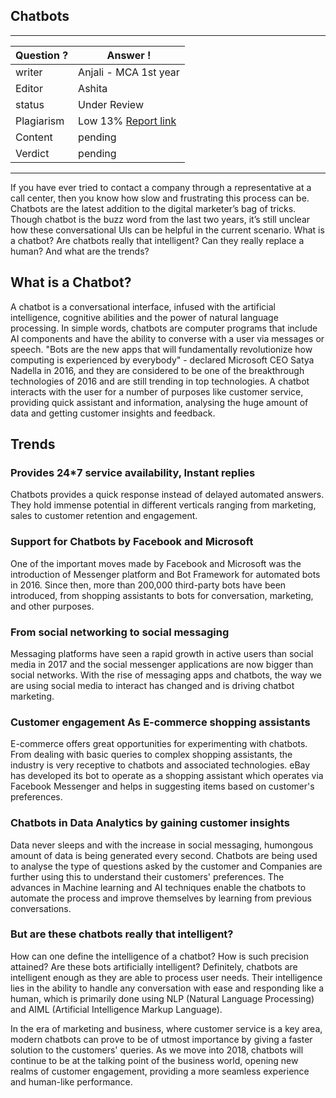 ## Chatbots

---
Question ? | Answer ! |
--- | --- |
writer | Anjali - MCA 1st year
Editor | Ashita
status | Under Review 
Plagiarism | Low 13% [Report link](./plag_reports/plag_chatbots.pdf)
Content | pending
Verdict | pending
---

If you have ever tried to contact a company through a representative at a call center, then you know how slow and frustrating this process can be. 
Chatbots are the latest addition to the digital marketer’s bag of tricks. Though chatbot is the buzz word from the last two years, it’s still unclear how these conversational UIs can be helpful in the current scenario.
What is a chatbot? Are chatbots really that intelligent?  Can they really replace a human? And what are the trends?

## What is a Chatbot?

A chatbot is a conversational interface, infused with the artificial intelligence, cognitive abilities and the power of natural language processing. In simple words, chatbots are computer programs that include AI components and have the ability to converse with a user via messages or speech. 
"Bots are the new apps that will fundamentally revolutionize how computing is experienced by everybody" - declared Microsoft CEO Satya Nadella in 2016, and they are considered to be one of the breakthrough technologies of 2016 and are still trending in top technologies. A chatbot interacts with the user for a number of purposes like customer service, providing quick assistant and information, analysing the huge amount of data and getting customer insights and feedback.

## Trends

### Provides 24*7 service availability, Instant replies

Chatbots provides a quick response instead of delayed automated answers. They hold immense potential in different verticals ranging from marketing, sales to customer retention and engagement. 

### Support for Chatbots by Facebook and Microsoft

One of the important moves made by Facebook and Microsoft was the introduction of Messenger platform and Bot Framework for automated bots in 2016. Since then, more than 200,000 third-party bots have been introduced, from shopping assistants to bots for conversation, marketing, and other purposes.

### From social networking to social messaging
Messaging platforms have seen a rapid growth in active users than social media in 2017 and the social messenger applications are now bigger than social networks. With the rise of messaging apps and chatbots, the way we are using social media to interact has changed and is driving chatbot marketing.

### Customer engagement As E-commerce shopping assistants

E-commerce offers great opportunities for experimenting with chatbots. From dealing with basic queries to complex shopping assistants, the industry is very receptive to chatbots and associated technologies. eBay has developed its bot to operate as a shopping assistant which operates via Facebook Messenger and  helps in suggesting items based on customer's preferences. 

### Chatbots in Data Analytics by gaining customer insights

Data never sleeps and with the increase in social messaging, humongous amount of data is being generated every second. Chatbots are being used to analyse the type of questions asked by the customer and Companies are further using this to understand their customers' preferences. The advances in Machine learning and AI techniques enable the chatbots to automate the process and improve themselves by learning from previous conversations.

### But are these chatbots really that intelligent?

How can one define the intelligence of a chatbot? How is such precision attained? Are these bots artificially intelligent? 
Definitely, chatbots are intelligent enough as they are able to process user needs. Their intelligence lies in the ability to handle any  conversation with ease and responding like a human, which is primarily done using NLP (Natural Language Processing) and AIML (Artificial Intelligence Markup Language).

In the era of marketing and business, where customer service is a key area, modern chatbots can prove to be of utmost importance by giving a faster solution to the customers' queries. As we move into 2018, chatbots will continue to be at the talking point of the business world, opening new realms of customer engagement, providing a more seamless experience and human-like performance.

